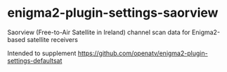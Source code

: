 # enigma2-plugin-settings-saorview
Saorview (Free-to-Air Satellite in Ireland) channel scan data for Enigma2-based satellite receivers

Intended to supplement https://github.com/openatv/enigma2-plugin-settings-defaultsat
